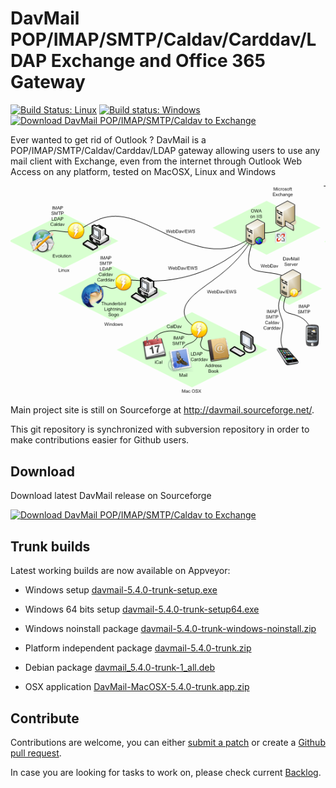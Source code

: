 # DavMail POP/IMAP/SMTP/Caldav/Carddav/LDAP Exchange and Office 365 Gateway

[![Build Status: Linux](https://travis-ci.org/mguessan/davmail.svg?branch=master)](https://travis-ci.org/mguessan/davmail)
[![Build status: Windows](https://ci.appveyor.com/api/projects/status/d7tx645gwqvprd4g?svg=true)](https://ci.appveyor.com/project/mguessan/davmail)
[![Download DavMail POP/IMAP/SMTP/Caldav to Exchange](https://img.shields.io/sourceforge/dm/davmail.svg)](https://sourceforge.net/projects/davmail/files/latest/download)

Ever wanted to get rid of Outlook ? DavMail is a POP/IMAP/SMTP/Caldav/Carddav/LDAP gateway allowing users to use any mail client with Exchange, even from the internet through Outlook Web Access on any platform, tested on MacOSX, Linux and Windows

![DavMail Architecture](src/site/resources/images/davmailArchitecture.png)

Main project site is still on Sourceforge at http://davmail.sourceforge.net/.

This git repository is synchronized with subversion repository in order to make contributions easier for Github users.

## Download
Download latest DavMail release on Sourceforge

[![Download DavMail POP/IMAP/SMTP/Caldav to Exchange](https://a.fsdn.com/con/app/sf-download-button)](https://sourceforge.net/projects/davmail/files/davmail/5.4.0/)

## Trunk builds
Latest working builds are now available on Appveyor:

* Windows setup [davmail-5.4.0-trunk-setup.exe](https://ci.appveyor.com/api/projects/mguessan/davmail/artifacts/dist%2Fdavmail-5.4.0-trunk-setup.exe?job=Environment%3A%20JAVA_HOME%3DC%3A%5CProgram%20Files%5CJava%5Cjdk1.8.0)
* Windows 64 bits setup [davmail-5.4.0-trunk-setup64.exe](https://ci.appveyor.com/api/projects/mguessan/davmail/artifacts/dist%2Fdavmail-5.4.0-trunk-setup64.exe?job=Environment%3A%20JAVA_HOME%3DC%3A%5CProgram%20Files%5CJava%5Cjdk1.8.0)
* Windows noinstall package [davmail-5.4.0-trunk-windows-noinstall.zip](https://ci.appveyor.com/api/projects/mguessan/davmail/artifacts/dist%2Fdavmail-5.4.0-trunk-windows-noinstall.zip?job=Environment%3A%20JAVA_HOME%3DC%3A%5CProgram%20Files%5CJava%5Cjdk1.8.0)

* Platform independent package [davmail-5.4.0-trunk.zip](https://ci.appveyor.com/api/projects/mguessan/davmail/artifacts/dist%2Fdavmail-5.4.0-trunk.zip?job=Environment%3A%20JAVA_HOME%3DC%3A%5CProgram%20Files%5CJava%5Cjdk1.8.0)

* Debian package [davmail_5.4.0-trunk-1_all.deb](https://ci.appveyor.com/api/projects/mguessan/davmail/artifacts/dist%2Fdavmail_5.4.0-trunk-1_all.deb?job=Environment%3A%20JAVA_HOME%3DC%3A%5CProgram%20Files%5CJava%5Cjdk1.8.0)

* OSX application [DavMail-MacOSX-5.4.0-trunk.app.zip](https://ci.appveyor.com/api/projects/mguessan/davmail/artifacts/dist%2FDavMail-MacOSX-5.4.0-trunk.app.zip?job=Environment%3A%20JAVA_HOME%3DC%3A%5CProgram%20Files%5CJava%5Cjdk1.8.0)

## Contribute
Contributions are welcome, you can either [submit a patch](https://sourceforge.net/p/davmail/patches/) or create a [Github pull request](https://github.com/mguessan/davmail/pulls).

In case you are looking for tasks to work on, please check current
[Backlog](https://sourceforge.net/p/davmail/feature-requests/milestone/Backlog/).


